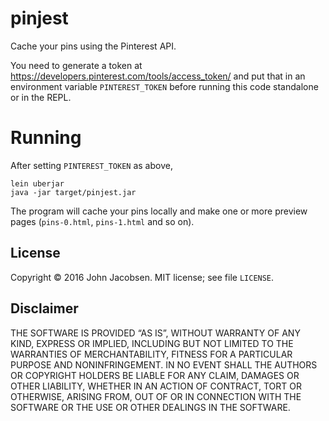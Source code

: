# pinjest

Cache your pins using the Pinterest API.

You need to generate a token at
https://developers.pinterest.com/tools/access_token/ and put that in
an environment variable `PINTEREST_TOKEN` before running this code
standalone or in the REPL.

# Running

After setting `PINTEREST_TOKEN` as above,

    lein uberjar
    java -jar target/pinjest.jar

The program will cache your pins locally and make one or more preview
pages (`pins-0.html`, `pins-1.html` and so on).

## License

Copyright © 2016 John Jacobsen.  MIT license; see file `LICENSE`.

## Disclaimer

THE SOFTWARE IS PROVIDED “AS IS”, WITHOUT WARRANTY OF ANY KIND,
EXPRESS OR IMPLIED, INCLUDING BUT NOT LIMITED TO THE WARRANTIES OF
MERCHANTABILITY, FITNESS FOR A PARTICULAR PURPOSE AND
NONINFRINGEMENT. IN NO EVENT SHALL THE AUTHORS OR COPYRIGHT HOLDERS BE
LIABLE FOR ANY CLAIM, DAMAGES OR OTHER LIABILITY, WHETHER IN AN ACTION
OF CONTRACT, TORT OR OTHERWISE, ARISING FROM, OUT OF OR IN CONNECTION
WITH THE SOFTWARE OR THE USE OR OTHER DEALINGS IN THE SOFTWARE.